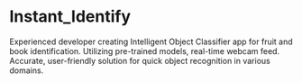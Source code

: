 # Instant_Identify
Experienced developer creating Intelligent Object Classifier app for fruit and book identification. Utilizing pre-trained models, real-time webcam feed. Accurate, user-friendly solution for quick object recognition in various domains.
